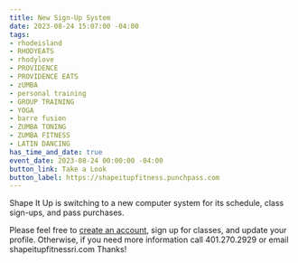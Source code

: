 ```yaml
---
title: New Sign-Up System
date: 2023-08-24 15:07:00 -04:00
tags:
- rhodeisland
- RHODYEATS
- rhodylove
- PROVIDENCE
- PROVIDENCE EATS
- zUMBA
- personal training
- GROUP TRAINING
- YOGA
- barre fusion
- ZUMBA TONING
- ZUMBA FITNESS
- LATIN DANCING
has_time_and_date: true
event_date: 2023-08-24 00:00:00 -04:00
button_link: Take a Look
button_label: https://shapeitupfitness.punchpass.com
---
```


Shape It Up is switching to a new computer system for its schedule, class sign-ups, and pass purchases.

Please feel free to [create an account](https://app.punchpass.com/org/17227/auth/account/new), sign up for classes, and update your profile. Otherwise, if you need more information call 401.270.2929 or email shapeitupfitnessri.com
 Thanks!